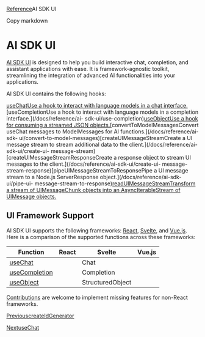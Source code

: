 [Reference](/docs/reference)AI SDK UI

Copy markdown

# AI SDK UI

[AI SDK UI](/docs/ai-sdk-ui) is designed to help you build interactive chat,
completion, and assistant applications with ease. It is framework-agnostic
toolkit, streamlining the integration of advanced AI functionalities into your
applications.

AI SDK UI contains the following hooks:

[useChatUse a hook to interact with language models in a chat
interface.](/docs/reference/ai-sdk-ui/use-chat)[useCompletionUse a hook to
interact with language models in a completion interface.](/docs/reference/ai-
sdk-ui/use-completion)[useObjectUse a hook for consuming a streamed JSON
objects.](/docs/reference/ai-sdk-ui/use-object)[convertToModelMessagesConvert
useChat messages to ModelMessages for AI functions.](/docs/reference/ai-sdk-
ui/convert-to-model-messages)[createUIMessageStreamCreate a UI message stream
to stream additional data to the client.](/docs/reference/ai-sdk-ui/create-ui-
message-stream)[createUIMessageStreamResponseCreate a response object to
stream UI messages to the client.](/docs/reference/ai-sdk-ui/create-ui-
message-stream-response)[pipeUIMessageStreamToResponsePipe a UI message stream
to a Node.js ServerResponse object.](/docs/reference/ai-sdk-ui/pipe-ui-
message-stream-to-response)[readUIMessageStreamTransform a stream of
UIMessageChunk objects into an AsyncIterableStream of UIMessage
objects.](/docs/reference/ai-sdk-ui/read-ui-message-stream)

## UI Framework Support

AI SDK UI supports the following frameworks: [React](https://react.dev/),
[Svelte](https://svelte.dev/), and [Vue.js](https://vuejs.org/). Here is a
comparison of the supported functions across these frameworks:

Function| React| Svelte| Vue.js  
---|---|---|---  
[useChat](/docs/reference/ai-sdk-ui/use-chat)| |  Chat|   
[useCompletion](/docs/reference/ai-sdk-ui/use-completion)| |  Completion|   
[useObject](/docs/reference/ai-sdk-ui/use-object)| |  StructuredObject|   
  
[Contributions](https://github.com/vercel/ai/blob/main/CONTRIBUTING.md) are
welcome to implement missing features for non-React frameworks.

[PreviouscreateIdGenerator](/docs/reference/ai-sdk-core/create-id-generator)

[NextuseChat](/docs/reference/ai-sdk-ui/use-chat)

